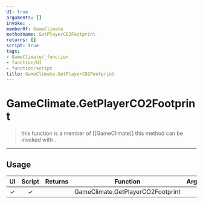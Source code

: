 ```yaml
---
UI: true
arguments: []
invoke: .
memberOf: GameClimate
methodname: GetPlayerCO2Footprint
returns: []
script: true
tags:
- GameClimate/_function
- function/UI
- function/script
title: GameClimate.GetPlayerCO2Footprint
---
```

# GameClimate.GetPlayerCO2Footprint
> this function is a member of [[GameClimate]]
> this method can be invoked with `.`
-----
## Usage
|  UI | Script | Returns | Function | Arguments |
|:---:|:------:|-------:|:--------:|:---------|
|✓|✓||GameClimate.GetPlayerCO2Footprint||
